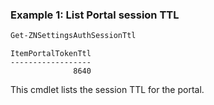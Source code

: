 ### Example 1: List Portal session TTL
```powershell
Get-ZNSettingsAuthSessionTtl
```

```output
ItemPortalTokenTtl
------------------
              8640
```

This cmdlet lists the session TTL for the portal.

